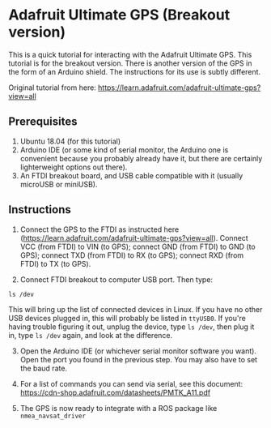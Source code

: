 # Adafruit Ultimate GPS (Breakout version)

This is a quick tutorial for interacting with the Adafruit Ultimate GPS.  This tutorial is for the breakout version.  There is another version of the GPS in the form of an Arduino shield.  The instructions for its use is subtly different.  

Original tutorial from here: https://learn.adafruit.com/adafruit-ultimate-gps?view=all

## Prerequisites

 1. Ubuntu 18.04 (for this tutorial)
 2. Arduino IDE (or some kind of serial monitor, the Arduino one is convenient because you probably already have it, but there are certainly lighterweight options out there). 
 3. An FTDI breakout board, and USB cable compatible with it (usually microUSB or miniUSB). 
 
## Instructions

 1. Connect the GPS to the FTDI as instructed here (https://learn.adafruit.com/adafruit-ultimate-gps?view=all).  Connect VCC (from FTDI) to VIN (to GPS); connect GND (from FTDI) to GND (to GPS); connect TXD (from FTDI) to RX (to GPS); connect RXD (from FTDI) to TX (to GPS).  
 
 2. Connect FTDI breakout to computer USB port.  Then type:
 
 ```ls /dev```
 
 This will bring up the list of connected devices in Linux.  If you have no other USB devices plugged in, this will probably be listed in `ttyUSB0`.  If you're having trouble figuring it out, unplug the device, type `ls /dev`, then plug it in, type `ls /dev` again, and look at the difference.  
 
 3. Open the Arduino IDE (or whichever serial monitor software you want).  Open the port you found in the previous step.  You may also have to set the baud rate.  
 
 4. For a list of commands you can send via serial, see this document: https://cdn-shop.adafruit.com/datasheets/PMTK_A11.pdf
 
 5. The GPS is now ready to integrate with a ROS package like `nmea_navsat_driver`
